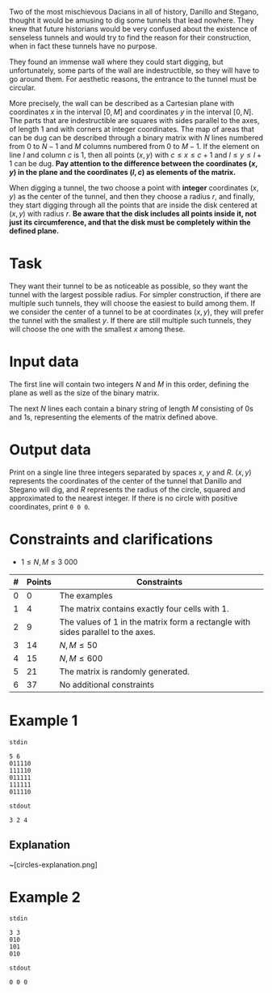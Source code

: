 
Two of the most mischievous Dacians in all of history, Danillo and Stegano, thought it would be amusing to dig some tunnels that lead nowhere. They knew that future historians would be very confused about the existence of senseless tunnels and would try to find the reason for their construction, when in fact these tunnels have no purpose.

They found an immense wall where they could start digging, but unfortunately, some parts of the wall are indestructible, so they will have to go around them. For aesthetic reasons, the entrance to the tunnel must be circular.

More precisely, the wall can be described as a Cartesian plane with coordinates $x$ in the interval $[0,M]$ and coordinates $y$ in the interval $[0,N]$. The parts that are indestructible are squares with sides parallel to the axes, of length $1$ and with corners at integer coordinates. The map of areas that can be dug can be described through a binary matrix with $N$ lines numbered from $0$ to $N-1$ and $M$ columns numbered from $0$ to $M-1$. If the element on line $l$ and column $c$ is $1$, then all points $(x,y)$ with $c \leq x \leq c+1$ and $l \leq y \leq l+1$ can be dug. **Pay attention to the difference between the coordinates $(x, y)$ in the plane and the coordinates $(l, c)$ as elements of the matrix.**

When digging a tunnel, the two choose a point with **integer** coordinates $(x,y)$ as the center of the tunnel, and then they choose a radius $r$, and finally, they start digging through all the points that are inside the disk centered at $(x,y)$ with radius $r$. **Be aware that the disk includes all points inside it, not just its circumference, and that the disk must be completely within the defined plane.**

# Task

They want their tunnel to be as noticeable as possible, so they want the tunnel with the largest possible radius. For simpler construction, if there are multiple such tunnels, they will choose the easiest to build among them. If we consider the center of a tunnel to be at coordinates $(x,y)$, they will prefer the tunnel with the smallest $y$. If there are still multiple such tunnels, they will choose the one with the smallest $x$ among these.

# Input data

The first line will contain two integers $N$ and $M$ in this order, defining the plane as well as the size of the binary matrix.

The next $N$ lines each contain a binary string of length $M$ consisting of $0$s and $1$s, representing the elements of the matrix defined above.

# Output data

Print on a single line three integers separated by spaces $x$, $y$ and $R$. $(x, y)$ represents the coordinates of the center of the tunnel that Danillo and Stegano will dig, and $R$ represents the radius of the circle, squared and approximated to the nearest integer. If there is no circle with positive coordinates, print `0 0 0`.

# Constraints and clarifications

* $1 \leq N, M \leq 3\ 000$

| # | Points | Constraints          |
| - | ------- | ------------------- |
| 0 | 0       | The examples |
| 1 | 4      | The matrix contains exactly four cells with $1$.|
| 2 | 9      | The values of $1$ in the matrix form a rectangle with sides parallel to the axes.      |
| 3 | 14     | $N, M \leq 50$    |
| 4 | 15      | $N, M \leq 600$   |
| 5 | 21      | The matrix is randomly generated.    |
| 6 | 37      | No additional constraints    |

# Example 1

`stdin`
```
5 6
011110
111110
011111
111111
011110
```

`stdout`
```
3 2 4
```

## Explanation

~[circles-explanation.png]

# Example 2

`stdin`
```
3 3
010
101
010
```

`stdout`
```
0 0 0
```
